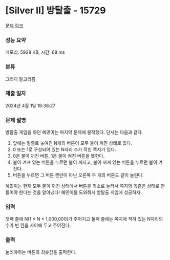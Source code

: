 # [Silver II] 방탈출 - 15729 

[문제 링크](https://www.acmicpc.net/problem/15729) 

### 성능 요약

메모리: 5928 KB, 시간: 68 ms

### 분류

그리디 알고리즘

### 제출 일자

2024년 4월 1일 19:38:27

### 문제 설명

<p>방탈출 게임을 하던 혜민이는 마지막 문제에 봉착했다. 단서는 다음과 같다.</p>

<ol>
	<li>앞에는 일렬로 놓여진 N개의 버튼이 모두 불이 꺼진 상태로 있다.</li>
	<li>0 또는 1로 구성되어 있는 N자리 수가 적힌 쪽지가 있다.</li>
	<li>0은 불이 꺼진 버튼, 1은 불이 켜진 버튼을 뜻한다.</li>
	<li>불이 켜져 있는 버튼을 누르면 불이 꺼지고, 불이 꺼져 있는 버튼을 누르면 불이 켜진다.</li>
	<li>버튼을 누르면 그 버튼 뿐만이 아닌 오른쪽 두 개의 버튼도 같이 눌린다. </li>
</ol>

<p>혜민이는 현재 모두 불이 꺼진 상태에서 버튼을 최소로 눌러서 쪽지와 똑같은 상태로 만들어야 한다는 것을 알아냈다! 혜민이를 도와줘서 방탈출 게임에 성공하자.</p>

### 입력 

 <p>첫째 줄에 N(1 ≤ N ≤ 1,000,000)가 주어지고 둘째 줄에는 쪽지에 적혀 있는 N자리의 수가 빈 칸을 사이에 두고 주어진다.</p>

### 출력 

 <p>눌러야하는 버튼의 최솟값을 출력한다.</p>

